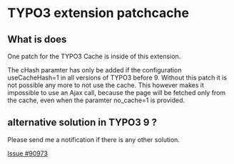 # TYPO3 extension patchcache

## What is does

One patch for the TYPO3 Cache is inside of this extension.

The cHash paramter has only be added if the configuration useCacheHash=1 in all versions of TYPO3 before 9. Without this patch it is not possible any more to not use the cache. This however makes it impossible to use an Ajax call, because the page will be fetched only from the cache, even when the paramter no_cache=1 is provided.



## alternative solution in TYPO3 9 ?

Please send me a notification if there is any other solution.

[Issue #90973](https://forge.typo3.org/issues/90973?issue_count=8&issue_position=1&next_issue_id=88767)


